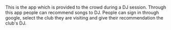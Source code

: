 This is the app which is provided to the crowd during a DJ session. Through this app people can recommend songs to DJ. People can sign in through google, select the club they are visiting and give their recommendation the club's DJ.
